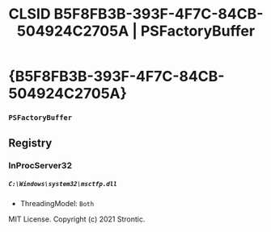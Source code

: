 ﻿---
title: "CLSID B5F8FB3B-393F-4F7C-84CB-504924C2705A | PSFactoryBuffer"
excerpt: What is COM-Object CLSID B5F8FB3B-393F-4F7C-84CB-504924C2705A?
---

# {B5F8FB3B-393F-4F7C-84CB-504924C2705A}

### `PSFactoryBuffer`

## Registry


### InProcServer32

##### `C:\Windows\system32\msctfp.dll`
* ThreadingModel: `Both`

MIT License. Copyright (c) 2021 Strontic.


